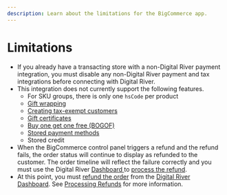 ```yaml
---
description: Learn about the limitations for the BigCommerce app.
---
```


# Limitations

* If you already have a transacting store with a non-Digital River payment integration, you must disable any non-Digital River payment and tax integrations before connecting with Digital River.
* This integration does not currently support the following features.
  * For SKU groups, there is only one `hsCode` per product
  * [Gift wrapping](https://support.bigcommerce.com/s/article/Gift-Wrapping?language=en\_US)
  * [Creating tax-exempt customers](https://support.bigcommerce.com/s/article/How-do-I-have-customers-with-a-tax-exempt-status?language=en\_US)
  * [Gift certificates](https://support.bigcommerce.com/s/article/Gift-Certificates?language=en\_US)
  * [Buy one get one free (BOGOF)](https://support.bigcommerce.com/s/article/Possible-Discounts-Offer?language=en\_US#promotions)
  * [Stored payment methods](https://support.bigcommerce.com/s/article/Enabling-Stored-Payment-Methods?language=en\_US)
  * Stored credit
* When the BigCommerce control panel triggers a refund and the refund fails, the order status will continue to display as refunded to the customer. The order timeline will reflect the failure correctly and you must use the Digital River [Dashboard ](https://dashboard.digitalriver.com/login)to [process the refund](https://docs.digitalriver.com/digital-river-api/administration/dashboard/order-management/orders/creating-a-refund).
* At this point, you must [refund the order](https://docs.digitalriver.com/digital-river-api/administration/dashboard/order-management/orders/creating-a-refund) from the [Digital River Dashboard](https://dashboard.digitalriver.com/login). See [Processing Refunds](https://support.bigcommerce.com/s/article/Processing-Refunds?language=en\_US) for more information.
